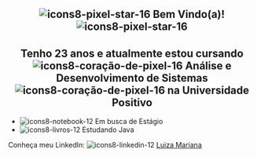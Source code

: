 ## <div align="center"> ![icons8-pixel-star-16](https://github.com/user-attachments/assets/dbf31ca2-39d9-4165-b4b9-5986b7ba4d8b) Bem Vindo(a)! ![icons8-pixel-star-16](https://github.com/user-attachments/assets/dbf31ca2-39d9-4165-b4b9-5986b7ba4d8b) </div>

## <div align="center"> Tenho 23 anos e atualmente estou cursando ![icons8-coração-de-pixel-16](https://github.com/user-attachments/assets/0b0d8770-6c69-46b1-9397-e76b96e36233) Análise e Desenvolvimento de Sistemas ![icons8-coração-de-pixel-16](https://github.com/user-attachments/assets/0b0d8770-6c69-46b1-9397-e76b96e36233) na Universidade Positivo </div>

- ![icons8-notebook-12](https://github.com/user-attachments/assets/411b9745-e2bc-4855-9cf1-55fd3422b859) Em busca de Estágio
- ![icons8-livros-12](https://github.com/user-attachments/assets/ecba9737-a401-474b-823e-853621998e66) Estudando Java

Conheça meu LinkedIn: ![icons8-linkedin-12](https://github.com/user-attachments/assets/d59504a3-5bc3-4697-b5fa-dd2c4630bdf8) [Luiza Mariana](https://www.linkedin.com/in/luiza-mariana-9a6a74286/)
